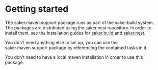 # Getting started

The saker.maven.support package runs as part of the saker.build system. The packages are distributed using the saker.nest repository. In order to install them, see the installation guides for [saker.build](root:/saker.build/doc/installation.html) and [saker.nest](root:/saker.nest/doc/installation.html). 

You don't need anything else to set up, you can use the saker.maven.support package by referencing the contained tasks in it.

You don't need to have a local maven installation in order to use this package.
